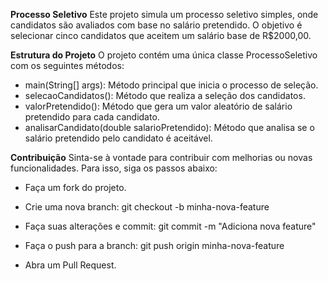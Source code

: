 **Processo Seletivo**
Este projeto simula um processo seletivo simples, onde candidatos são avaliados com base no salário pretendido. O objetivo é selecionar cinco candidatos que aceitem um salário base de R$2000,00.

**Estrutura do Projeto**
O projeto contém uma única classe ProcessoSeletivo com os seguintes métodos:

- main(String[] args): Método principal que inicia o processo de seleção.
- selecaoCandidatos(): Método que realiza a seleção dos candidatos.
- valorPretendido(): Método que gera um valor aleatório de salário pretendido para cada candidato.
- analisarCandidato(double salarioPretendido): Método que analisa se o salário pretendido pelo candidato é aceitável.


**Contribuição**
Sinta-se à vontade para contribuir com melhorias ou novas funcionalidades. Para isso, siga os passos abaixo:

- Faça um fork do projeto.
- Crie uma nova branch:
git checkout -b minha-nova-feature

- Faça suas alterações e commit:
git commit -m "Adiciona nova feature"

- Faça o push para a branch:
git push origin minha-nova-feature

- Abra um Pull Request.
